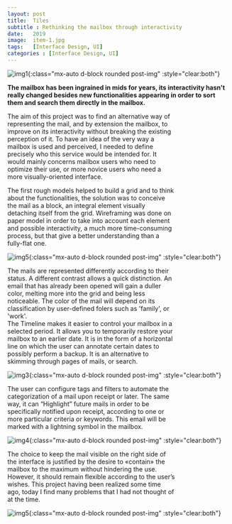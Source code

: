 ```yaml
---
layout: post
title:  Tiles
subtitle : Rethinking the mailbox through interactivity
date:   2019
image:  item-1.jpg
tags:   [Interface Design, UI]
categories : [Interface Design, UI]
---
```

![img1]({{site.baseurl}}/projects/images/tiles/img-4.jpg){:class="mx-auto d-block rounded post-img" :style="clear:both"}


**The mailbox has been ingrained in mids for years, its interactivity hasn't really changed besides new functionalities appearing in order to sort them and search them directly in the mailbox.**


<div style="clear:both; max-width:75%" class="paragraph">
The aim of this project was to find an alternative way of representing the mail, and by extension the mailbox, to improve on its interactivity without breaking the existing perception of it. To have an idea of the very way a mailbox is used and perceived, I needed to define precisely who this service would be intended for. It would mainly concerns mailbox users who need to optimize their use, or more novice users who need a more visually-oriented interface.

The first rough models helped to build a grid and to think about the functionalities, the solution was to conceive the mail as a block, an integral element visually detaching itself from the grid. Wireframing was done on paper model in order to take into account each element and possible interactivity, a much more time-consuming process, but that give a better understanding than a fully-flat one.</div>

![img5]({{site.baseurl}}/projects/images/tiles/img-5.jpg){:class="mx-auto d-block rounded post-img" :style="clear:both"}

<div style="clear:both; max-width:75%" class="paragraph">The mails are represented differently according to their status. A different contrast allows a quick distinction. An email that has already been opened will gain a duller color, melting more into the grid and being less noticeable. The color of the mail will depend on its classification by user-defined folers such as 'family', or 'work'.</div>

<div style="clear:both; max-width:75%" class="paragraph">The Timeline makes it easier to control your mailbox in a selected period. It allows you to temporarily restore your mailbox to an earlier date. It is in the form of a horizontal line on which the user can annotate certain dates to possibly perform a backup. It is an alternative to skimming through pages of mails, or search.</div>

![img3]({{site.baseurl}}/projects/images/tiles/img-3.jpg){:class="mx-auto d-block rounded post-img" :style="clear:both"}

<div style="clear:both; max-width:75%" class="paragraph">The user can configure tags and filters to automate the categorization of a mail upon receipt or later. The same way, it can “Highlight” future mails in order to be specifically notified upon receipt, according to one or more particular criteria or keywords. This email will be marked with a lightning symbol in the mailbox.</div>

![img4]({{site.baseurl}}/projects/images/tiles/img-1.jpg){:class="mx-auto d-block rounded post-img" :style="clear:both"}

<div style="clear:both; max-width:75%" class="paragraph">The choice to keep the mail visible on the right side of the interface is justified by the desire to «contain» the mailbox to the maximum without hindering the use. However, it should remain flexible according to the user’s wishes. This project having been realized some time ago, today I find many problems that I had not thought of at the time.</div>

![img5]({{site.baseurl}}/projects/images/tiles/img-2.jpg){:class="mx-auto d-block rounded post-img" :style="clear:both"}

